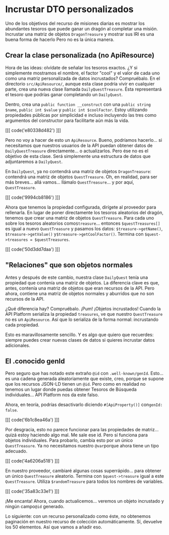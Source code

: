 # Incrustar DTO personalizados

Uno de los objetivos del recurso de misiones diarias es mostrar los abundantes tesoros que puede ganar un dragón al completar una misión. Incrustar una matriz de objetos `DragonTreasure` y mostrar sus IRI es una buena forma de hacerlo Pero no es la única manera.

## Crear la clase personalizada (no ApiResource)

Hora de las ideas: olvídate de señalar los tesoros exactos. ¿Y si simplemente mostramos el nombre, el factor "cool" y el valor de cada uno como una matriz personalizada de datos incrustados? Compruébalo. En el directorio `src/ApiResource/`, aunque esta clase podría vivir en cualquier parte, crea una nueva clase llamada `DailyQuestTreasure`. Ésta representará el tesoro que podrías ganar completando un `DailyQuest`.

Dentro, crea una `public function __construct` con una `public string $name`, `public int $value` y `public int $coolFactor`. Estoy utilizando propiedades públicas por simplicidad e incluso incluyendo las tres como argumentos del constructor para facilitarte aún más la vida.

[[[ code('e80338d482') ]]]

Pero no voy a hacer de esto un `ApiResource`. Bueno, podríamos hacerlo... si necesitamos que nuestros usuarios de la API puedan obtener datos de `DailyQuestTreasure` directamente... o actualizarlos. Pero ése no es el objetivo de esta clase. Será simplemente una estructura de datos que adjuntaremos a `DailyQuest`.

En `DailyQuest`, ya no contendrá una matriz de objetos `DragonTreasure`: contendrá una matriz de objetos `QuestTreasure`. Oh, en realidad, para ser más breves... allá vamos... llámalo `QuestTreasure`... y por aquí, `QuestTreasure`.

[[[ code('9994cb8186') ]]]

Ahora que tenemos la propiedad configurada, dirígete al proveedor para rellenarla. En lugar de poner directamente los tesoros aleatorios del dragón, tenemos que crear una matriz de objetos `QuestTreasure`. Para cada uno sobre los tesoros aleatorios como`$treasure`... entonces `$questTreasures[]` es igual a nuevo `QuestTreasure` y pasamos los datos: `$treasure->getName()`, `$treasure->getValue()` y`$treasure->getCoolFactor()`. Termina con `$quest->treasures = $questTreasures`.

[[[ code('50d3dd7daa') ]]]

## "Relaciones" que son objetos normales

Antes y después de este cambio, nuestra clase `DailyQuest` tenía una propiedad que contenía una matriz de objetos. La diferencia clave es que, antes, contenía una matriz de objetos que eran recursos de la API. Pero ahora, contiene una matriz de objetos normales y aburridos que no son recursos de la API.

¿Qué diferencia hay? Compruébalo. ¡Pum! ¡Objetos incrustados! Cuando la API Platform serializa la propiedad `treasures`, ve que nuestro `QuestTreasure` no es un `ApiResource`. Así que lo serializa de la forma normal: incrustando cada propiedad.

Esto es maravillosamente sencillo. Y es algo que quiero que recuerdes: siempre puedes crear nuevas clases de datos si quieres incrustar datos adicionales.

## El .conocido genId

Pero seguro que has notado este extraño `@id` con `.well-known/genId`. Esto... es una cadena generada aleatoriamente que existe, creo, porque se supone que los recursos JSON-LD tienen un `@id`. Pero como en realidad no tenemos un lugar donde puedas obtener Tesoros de Búsqueda individuales... API Platform nos da este falso.

Ahora, en teoría, podrías desactivarlo diciendo `#[ApiProperty()]` con`genId: false`.

[[[ code('6b1c8ea46a') ]]]

Por desgracia, esto no parece funcionar para las propiedades de matriz... quizá estoy haciendo algo mal. Me sale ese id. Pero sí funciona para objetos individuales. Para probarlo, cambia esto por un único `QuestTreasure`. Ya no necesitamos nuestro `@var`porque ahora tiene un tipo adecuado.

[[[ code('4a6206a518') ]]]

En nuestro proveedor, cambiaré algunas cosas superrápido... para obtener un único `QuestTreasure` aleatorio. Termina con `$quest->treasure` igual a este `QuestTreasure`. Utiliza `$randomTreasure` para todos los nombres de variables.

[[[ code('35a83c33e1') ]]]

¡Me encanta! Ahora, cuando actualicemos... veremos un objeto incrustado y ningún campo`@id` generado.

Lo siguiente: con un recurso personalizado como éste, no obtenemos paginación en nuestro recurso de colección automáticamente. Sí, devuelve los 50 elementos. Así que vamos a añadir eso.

